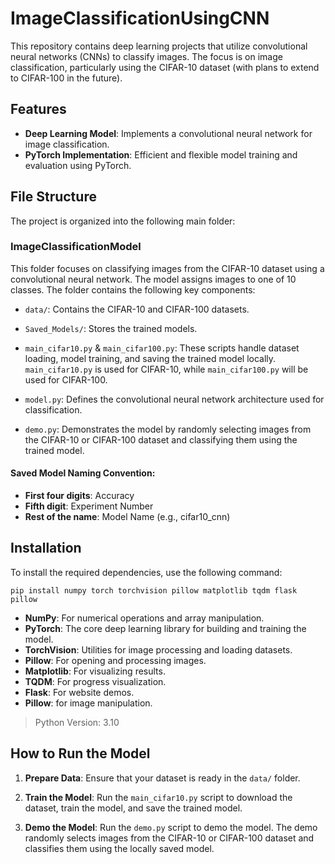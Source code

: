 # ImageClassificationUsingCNN
This repository contains deep learning projects that utilize convolutional neural networks (CNNs) to classify images. The focus is on image classification, particularly using the CIFAR-10 dataset (with plans to extend to CIFAR-100 in the future).

## Features
- **Deep Learning Model**: Implements a convolutional neural network for image classification.
- **PyTorch Implementation**: Efficient and flexible model training and evaluation using PyTorch.

## File Structure
The project is organized into the following main folder:

### ImageClassificationModel
This folder focuses on classifying images from the CIFAR-10 dataset using a convolutional neural network. The model assigns images to one of 10 classes. The folder contains the following key components:

- `data/`: Contains the CIFAR-10 and CIFAR-100 datasets.

- `Saved_Models/`: Stores the trained models.

- `main_cifar10.py` & `main_cifar100.py`: These scripts handle dataset loading, model training, and saving the trained model locally. `main_cifar10.py` is used for CIFAR-10, while `main_cifar100.py` will be used for CIFAR-100.

- `model.py`: Defines the convolutional neural network architecture used for classification.

- `demo.py`: Demonstrates the model by randomly selecting images from the CIFAR-10 or CIFAR-100 dataset and classifying them using the trained model.

#### Saved Model Naming Convention:
- **First four digits**: Accuracy
- **Fifth digit**: Experiment Number
- **Rest of the name**: Model Name (e.g., cifar10_cnn)
## Installation
To install the required dependencies, use the following command:

```
pip install numpy torch torchvision pillow matplotlib tqdm flask pillow
```

- **NumPy**: For numerical operations and array manipulation.
- **PyTorch**: The core deep learning library for building and training the model.
- **TorchVision**: Utilities for image processing and loading datasets.
- **Pillow**: For opening and processing images.
- **Matplotlib**: For visualizing results.
- **TQDM**: For progress visualization.
- **Flask**: For website demos.
- **Pillow**: for image manipulation.

> Python Version: 3.10

## How to Run the Model
1. **Prepare Data**: Ensure that your dataset is ready in the `data/` folder.

2. **Train the Model**: Run the `main_cifar10.py` script to download the dataset, train the model, and save the trained model.

3. **Demo the Model**: Run the `demo.py` script to demo the model. The demo randomly selects images from the CIFAR-10 or CIFAR-100 dataset and classifies them using the locally saved model.
